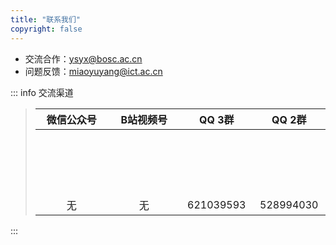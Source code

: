 ```yaml
---
title: "联系我们"
copyright: false
---
```


- 交流合作：ysyx@bosc.ac.cn
- 问题反馈：miaoyuyang@ict.ac.cn

::: info 交流渠道
> | 微信公众号 | B站视频号 | QQ 3群 | QQ 2群 <el-badge value="已满"></el-badge> | QQ 1群 <el-badge value="已满"></el-badge> |
> |:---:|:---:|:---:|:---:|:---:|
> | <a qrcode-container :href="qrcodeWeChat" target="_blank"><qrcode-vue :value="qrcodeWeChat" :render-as="qrcodeRenderAs" :margin="qrcodeMargin" :level="qrcodeLevel" /></a> | <a qrcode-container :href="qrcodeBiliBili" target="_blank"><qrcode-vue :value="qrcodeBiliBili" :render-as="qrcodeRenderAs" :margin="qrcodeMargin" :level="qrcodeLevel" /></a> | <a qrcode-container :href="qrcodeQQGroup3" target="_blank"><qrcode-vue :value="qrcodeQQGroup3" :render-as="qrcodeRenderAs" :margin="qrcodeMargin" :level="qrcodeLevel" /></a> | <a qrcode-container :href="qrcodeQQGroup2" target="_blank"><qrcode-vue :value="qrcodeQQGroup2" :render-as="qrcodeRenderAs" :margin="qrcodeMargin" :level="qrcodeLevel" /></a> | <a qrcode-container :href="qrcodeQQGroup1" target="_blank"><qrcode-vue :value="qrcodeQQGroup1" :render-as="qrcodeRenderAs" :margin="qrcodeMargin" :level="qrcodeLevel" /></a> |
> | 无 | 无 |<a :href="qrcodeQQGroup3" target="_blank">621039593</a> | <a :href="qrcodeQQGroup2" target="_blank">528994030</a> | <a :href="qrcodeQQGroup1" target="_blank">663797655</a> |
:::

<style lang="scss" scoped>
    [qrcode-container] {
        display: block;
        border-radius: 5px;
        overflow: hidden;
        width: 100px;
        height: 100px;
    }
</style>

<script>
    import QrcodeVue from "qrcode.vue";

    export default {
        data() {
            return {
                qrcodeRenderAs: "svg",
                qrcodeMargin: 3,
                qrcodeLevel: "L",
                qrcodeWeChat: "http://weixin.qq.com/r/VRPOytXE8h2OKZGpb0bR",
                qrcodeBiliBili: "https://space.bilibili.com/2107852263",
                qrcodeQQGroup1: "https://qm.qq.com/cgi-bin/qm/qr?k=qfzc76aZKhWiGsvvwyD0FKItOzT4oOAM&authKey=GZkf718BlVaHpRoAvWWI89nK+Mx3AF5pDmPgkhByS29A6mUzokmRaBjtCFwDRnGx&noverify=0",
                qrcodeQQGroup2: "https://qm.qq.com/cgi-bin/qm/qr?k=CpWjuhJiMhyf3vLL5d3mFKoknUPhI0-w&authKey=S1VNGrCvTn4wkwk0UQVKTZbhXBay0jHN6D4eQ7DHPuFTYoKLuyDHIAKwyHWPl3sm&noverify=0",
                qrcodeQQGroup3: "http://qm.qq.com/cgi-bin/qm/qr?_wv=1027&k=Z3w4cAQ3YMp1SGhKVEYE6_C0w2XzJEhO&authKey=3nj56P2ItNDezb9o%2FgqaOs09%2FNX0UWLSRXM41FpQ6Vua8iQRGWI%2FvNNHdRRdtTLu&noverify=0&group_code=621039593"
            }
        },
        components: {
            QrcodeVue
        }
    }
</script>
